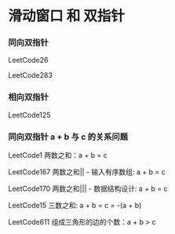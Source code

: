 # 滑动窗口 和 双指针

### 同向双指针
LeetCode26

LeetCode283

### 相向双指针
LeetCode125

### 同向双指针 a + b 与 c 的关系问题
LeetCode1 两数之和：a + b = c

LeetCode167 两数之和|| - 输入有序数组: a + b = c 

LeetCode170 两数之和||| - 数据结构设计: a + b = c

LeetCode15 三数之和: a + b = c = -(a + b)

LeetCode611 组成三角形的边的个数：a + b > c